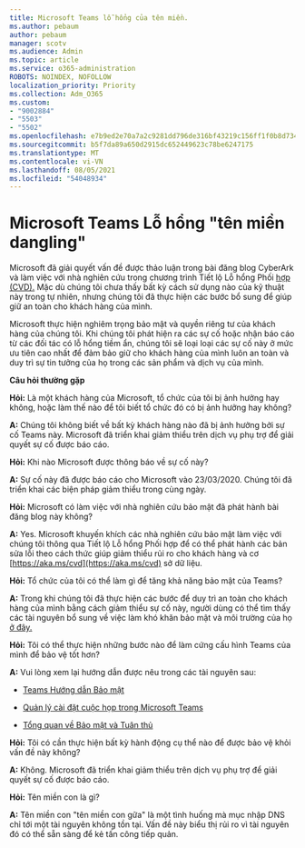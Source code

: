 ```yaml
---
title: Microsoft Teams lỗ hổng của tên miền.
ms.author: pebaum
author: pebaum
manager: scotv
ms.audience: Admin
ms.topic: article
ms.service: o365-administration
ROBOTS: NOINDEX, NOFOLLOW
localization_priority: Priority
ms.collection: Adm_O365
ms.custom:
- "9002884"
- "5503"
- "5502"
ms.openlocfilehash: e7b9ed2e70a7a2c9281dd796de316bf43219c156ff1f0b8d734b428a482af4d6
ms.sourcegitcommit: b5f7da89a650d2915dc652449623c78be6247175
ms.translationtype: MT
ms.contentlocale: vi-VN
ms.lasthandoff: 08/05/2021
ms.locfileid: "54048934"
---
```

# <a name="microsoft-teams-dangling-domain-vulnerability"></a>Microsoft Teams Lỗ hổng "tên miền dangling"

Microsoft đã giải quyết vấn đề được thảo luận trong bài đăng blog CyberArk và làm việc với nhà nghiên cứu trong chương trình Tiết lộ Lỗ hổng Phối [hợp (CVD).](https://aka.ms/cvd) Mặc dù chúng tôi chưa thấy bất kỳ cách sử dụng nào của kỹ thuật này trong tự nhiên, nhưng chúng tôi đã thực hiện các bước bổ sung để giúp giữ an toàn cho khách hàng của mình.

Microsoft thực hiện nghiêm trọng bảo mật và quyền riêng tư của khách hàng của chúng tôi. Khi chúng tôi phát hiện ra các sự cố hoặc nhận báo cáo từ các đối tác có lỗ hổng tiềm ẩn, chúng tôi sẽ loại loại các sự cố này ở mức ưu tiên cao nhất để đảm bảo giữ cho khách hàng của mình luôn an toàn và duy trì sự tin tưởng của họ trong các sản phẩm và dịch vụ của mình.

**Câu hỏi thường gặp**

**Hỏi:** Là một khách hàng của Microsoft, tổ chức của tôi bị ảnh hưởng hay không, hoặc làm thế nào để tôi biết tổ chức đó có bị ảnh hưởng hay không?

**A:** Chúng tôi không biết về bất kỳ khách hàng nào đã bị ảnh hưởng bởi sự cố Teams này. Microsoft đã triển khai giảm thiểu trên dịch vụ phụ trợ để giải quyết sự cố được báo cáo.

**Hỏi:** Khi nào Microsoft được thông báo về sự cố này?

**A:** Sự cố này đã được báo cáo cho Microsoft vào 23/03/2020. Chúng tôi đã triển khai các biện pháp giảm thiểu trong cùng ngày.

**Hỏi:** Microsoft có làm việc với nhà nghiên cứu bảo mật đã phát hành bài đăng blog này không?

**A:** Yes. Microsoft khuyến khích các nhà nghiên cứu bảo mật làm việc với chúng tôi thông qua Tiết lộ Lỗ hổng Phối hợp để có thể phát hành các bản sửa lỗi theo cách thức giúp giảm thiểu rủi ro cho khách hàng và cơ [https://aka.ms/cvd](https://aka.ms/cvd) sở dữ liệu.  

**Hỏi:** Tổ chức của tôi có thể làm gì để tăng khả năng bảo mật của Teams?  

**A:** Trong khi chúng tôi đã thực hiện các bước để duy trì an toàn cho khách hàng của mình bằng cách giảm thiểu sự cố này, người dùng có thể tìm thấy các tài nguyên bổ sung về việc làm khó khăn bảo mật và môi trường của họ [ở đây.](https://www.microsoft.com/microsoft-365/blog/2020/04/06/it-professionals-privacy-security-microsoft-teams/)  

**Hỏi:** Tôi có thể thực hiện những bước nào để làm cứng cấu hình Teams của mình để bảo vệ tốt hơn?

**A:** Vui lòng xem lại hướng dẫn được nêu trong các tài nguyên sau: 

- [Teams Hướng dẫn Bảo mật](https://docs.microsoft.com/microsoftteams/teams-security-guide)

- [Quản lý cài đặt cuộc họp trong Microsoft Teams](https://docs.microsoft.com/microsoftteams/meeting-settings-in-teams)

- [Tổng quan về Bảo mật và Tuân thủ](https://docs.microsoft.com/microsoftteams/security-compliance-overview)

**Hỏi:** Tôi có cần thực hiện bất kỳ hành động cụ thể nào để được bảo vệ khỏi vấn đề này không?

**A:** Không. Microsoft đã triển khai giảm thiểu trên dịch vụ phụ trợ để giải quyết sự cố được báo cáo.

**Hỏi:** Tên miền con là gì?

**A:** Tên miền con "tên miền con gữa" là một tình huống mà mục nhập DNS chỉ tới một tài nguyên không tồn tại.  Vấn đề này biểu thị rủi ro vì tài nguyên đó có thể sẵn sàng để kẻ tấn công tiếp quản.
